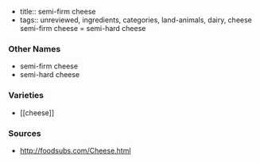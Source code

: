 - title:: semi-firm cheese
- tags:: unreviewed, ingredients, categories, land-animals, dairy, cheese
semi-firm cheese = semi-hard cheese

### Other Names

* semi-firm cheese
* semi-hard cheese

### Varieties

* [[cheese]]

### Sources
* http://foodsubs.com/Cheese.html
